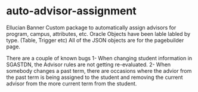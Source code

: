 # auto-advisor-assignment
Ellucian Banner Custom package to automatically assign advisors for program, campus, attributes, etc.
Oracle Objects have been lable labled by type. (Table, Trigger etc)
All of the JSON objects are for the pagebuilder page.

There are a couple of known bugs
1- When changing student information in SGASTDN, the Advisor rules are not getting re-evaluated.
2- When somebody changes a past term, there are occasions where the advior from the past term is 
  being assigned to the student and removing the current advisor from the more current term from 
  the student.
